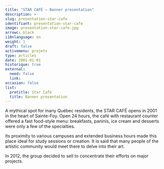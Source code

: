```yaml
---
title: "STAR CAFÉ – Banner presentation"
description: >-
slug: presentation-star-cafe
identifiant: presentation-star-cafe 
image: presentation-star-cafe.jpg
arrowc: black
i18nlanguage: en
weight: 1
draft: false
activemenu: projets
type: articles
date: 2001-01-01
historique: true
external:
  need: false
  link:
occasion: false
list:
  pretitle: Star Café
  title: Banner presentation
---
```


A mythical spot for many Québec residents, the STAR CAFÉ opens in 2001 in the heart of Sainte-Foy. Open 24 hours, the café with restaurant counter offered a fast food-style menu: breakfasts, paninis, ice cream and desserts were only a few of the specialties.

Its proximity to various campuses and extended business hours made this place ideal for study sessions or creation. It is said that many people of the artistic community would meet there to delve into their art.

In 2012, the group decided to sell to concentrate their efforts on major projects.
  

 
